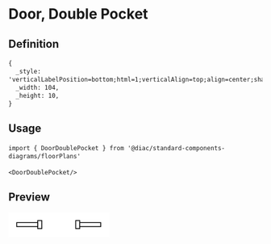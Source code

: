 # Door, Double Pocket

## Definition

```
{
  _style: 'verticalLabelPosition=bottom;html=1;verticalAlign=top;align=center;shape=mxgraph.floorplan.doorDoublePocket;dx=0.25;',
  _width: 104,
  _height: 10,
}
```

## Usage

```
import { DoorDoublePocket } from '@diac/standard-components-diagrams/floorPlans'

<DoorDoublePocket/>
```

## Preview

<img src="./door-double-pocket.png" width="200"/>
